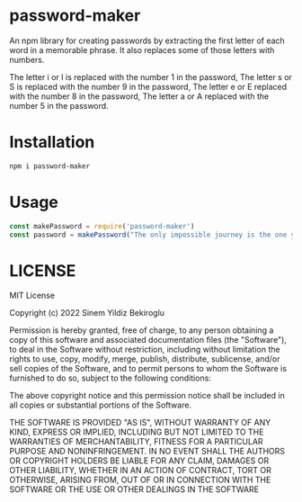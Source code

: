 # password-maker

An npm library for creating passwords by extracting the first letter of each word in a memorable phrase. It also replaces some of those letters with numbers. 

The letter i or I is replaced with the number 1 in the password,
The letter s or S is replaced with the number 9 in the password,
The letter e or E replaced with the number 8 in the password,
The letter a or A replaced with the number 5 in the password.

# Installation

```sh
npm i password-maker
```

# Usage

```js
const makePassword = require('password-maker')
const password = makePassword("The only impossible journey is the one you never begin") // creates To1j1toynb

```
# LICENSE

MIT License

Copyright (c) 2022 Sinem Yildiz Bekiroglu

Permission is hereby granted, free of charge, to any person obtaining a copy
of this software and associated documentation files (the "Software"), to deal
in the Software without restriction, including without limitation the rights
to use, copy, modify, merge, publish, distribute, sublicense, and/or sell
copies of the Software, and to permit persons to whom the Software is
furnished to do so, subject to the following conditions:

The above copyright notice and this permission notice shall be included in all
copies or substantial portions of the Software.

THE SOFTWARE IS PROVIDED "AS IS", WITHOUT WARRANTY OF ANY KIND, EXPRESS OR
IMPLIED, INCLUDING BUT NOT LIMITED TO THE WARRANTIES OF MERCHANTABILITY,
FITNESS FOR A PARTICULAR PURPOSE AND NONINFRINGEMENT. IN NO EVENT SHALL THE
AUTHORS OR COPYRIGHT HOLDERS BE LIABLE FOR ANY CLAIM, DAMAGES OR OTHER
LIABILITY, WHETHER IN AN ACTION OF CONTRACT, TORT OR OTHERWISE, ARISING FROM,
OUT OF OR IN CONNECTION WITH THE SOFTWARE OR THE USE OR OTHER DEALINGS IN THE
SOFTWARE